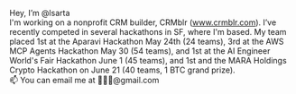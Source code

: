 Hey, I’m @lsarta  
I'm working on a nonprofit CRM builder, CRMblr (www.crmblr.com).
I’ve recently competed in several hackathons in SF, where I'm based. My team placed 1st at the Aparavi Hackathon May 24th (24 teams), 3rd at the AWS MCP Agents Hackathon May 30 (54 teams), and 1st at the AI Engineer World's Fair Hackathon June 1 (45 teams), and 1st and the MARA Holdings Crypto Hackathon on June 21 (40 teams, 1 BTC grand prize).  
📫 You can email me at 🍓🍓🍓@gmail.com  


<!---
lsarta/lsarta is a ✨ special ✨ repository because its `README.md` (this file) appears on your GitHub profile.
You can click the Preview link to take a look at your changes.
--->
